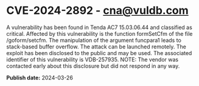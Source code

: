 # CVE-2024-2892 - cna@vuldb.com

A vulnerability has been found in Tenda AC7 15.03.06.44 and classified as critical. Affected by this vulnerability is the function formSetCfm of the file /goform/setcfm. The manipulation of the argument funcpara1 leads to stack-based buffer overflow. The attack can be launched remotely. The exploit has been disclosed to the public and may be used. The associated identifier of this vulnerability is VDB-257935. NOTE: The vendor was contacted early about this disclosure but did not respond in any way.

**Publish date:** 2024-03-26
